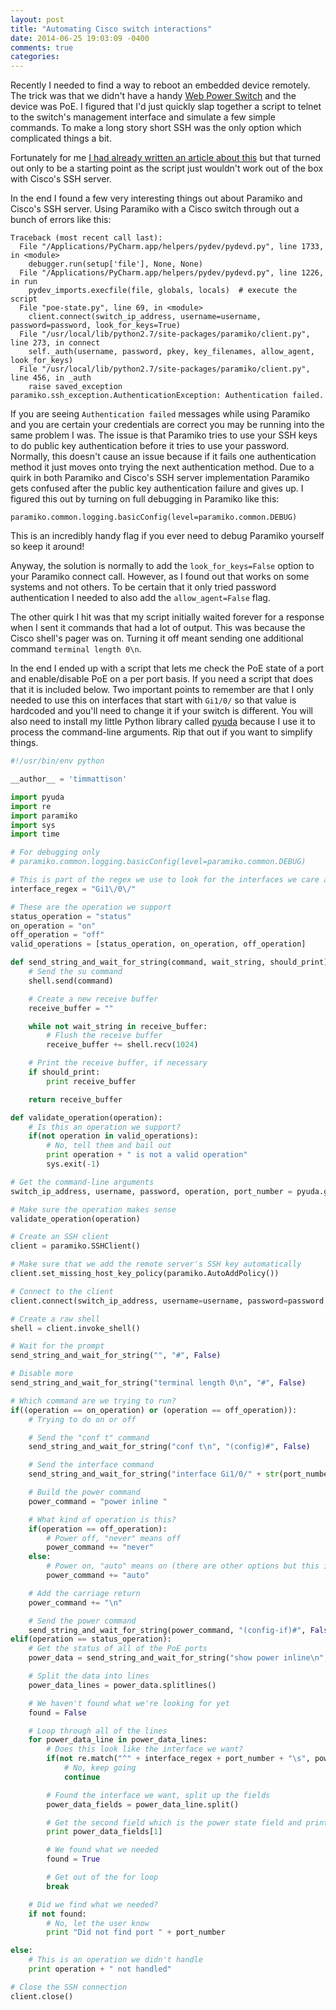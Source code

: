 ```yaml
---
layout: post
title: "Automating Cisco switch interactions"
date: 2014-06-25 19:03:09 -0400
comments: true
categories: 
---
```


Recently I needed to find a way to reboot an embedded device remotely.  The trick was that we didn't have a handy [Web Power Switch](http://www.digital-loggers.com/lpc.html) and the device was PoE.  I figured that I'd just quickly slap together a script to telnet to the switch's management interface and simulate a few simple commands.  To make a long story short SSH was the only option which complicated things a bit.

Fortunately for me [I had already written an article about this](http://blog.timmattison.com/archives/2014/02/13/how-to-execute-a-command-on-a-remote-server-that-requires-you-to-su-or-sudo/) but that turned out only to be a starting point as the script just wouldn't work out of the box with Cisco's SSH server.

In the end I found a few very interesting things out about Paramiko and Cisco's SSH server.  Using Paramiko with a Cisco switch through out a bunch of errors like this:

```
Traceback (most recent call last):
  File "/Applications/PyCharm.app/helpers/pydev/pydevd.py", line 1733, in <module>
    debugger.run(setup['file'], None, None)
  File "/Applications/PyCharm.app/helpers/pydev/pydevd.py", line 1226, in run
    pydev_imports.execfile(file, globals, locals)  # execute the script
  File "poe-state.py", line 69, in <module>
    client.connect(switch_ip_address, username=username, password=password, look_for_keys=True)
  File "/usr/local/lib/python2.7/site-packages/paramiko/client.py", line 273, in connect
    self._auth(username, password, pkey, key_filenames, allow_agent, look_for_keys)
  File "/usr/local/lib/python2.7/site-packages/paramiko/client.py", line 456, in _auth
    raise saved_exception
paramiko.ssh_exception.AuthenticationException: Authentication failed.
```

If you are seeing `Authentication failed` messages while using Paramiko and you are certain your credentials are correct you may be running into the same problem I was.  The issue is that Paramiko tries to use your SSH keys to do public key authentication before it tries to use your password.  Normally, this doesn't cause an issue because if it fails one authentication method it just moves onto trying the next authentication method.  Due to a quirk in both Paramiko and Cisco's SSH server implementation Paramiko gets confused after the public key authentication failure and gives up.  I figured this out by turning on full debugging in Paramiko like this:

```
paramiko.common.logging.basicConfig(level=paramiko.common.DEBUG)
```

This is an incredibly handy flag if you ever need to debug Paramiko yourself so keep it around!

Anyway, the solution is normally to add the `look_for_keys=False` option to your Paramiko connect call.  However, as I found out that works on some systems and not others.  To be certain that it only tried password authentication I needed to also add the `allow_agent=False` flag.

The other quirk I hit was that my script initially waited forever for a response when I sent it commands that had a lot of output.  This was because the Cisco shell's pager was on.  Turning it off meant sending one additional command `terminal length 0\n`.

In the end I ended up with a script that lets me check the PoE state of a port and enable/disable PoE on a per port basis.  If you need a script that does that it is included below.  Two important points to remember are that I only needed to use this on interfaces that start with `Gi1/0/` so that value is hardcoded and you'll need to change it if your switch is different.  You will also need to install my little Python library called [pyuda](https://pypi.python.org/pypi/pyuda/0.1dev) because I use it to process the command-line arguments.  Rip that out if you want to simplify things.

```python
#!/usr/bin/env python

__author__ = 'timmattison'

import pyuda
import re
import paramiko
import sys
import time

# For debugging only
# paramiko.common.logging.basicConfig(level=paramiko.common.DEBUG)

# This is part of the regex we use to look for the interfaces we care about
interface_regex = "Gi1\/0\/"

# These are the operation we support
status_operation = "status"
on_operation = "on"
off_operation = "off"
valid_operations = [status_operation, on_operation, off_operation]

def send_string_and_wait_for_string(command, wait_string, should_print):
    # Send the su command
    shell.send(command)

    # Create a new receive buffer
    receive_buffer = ""

    while not wait_string in receive_buffer:
        # Flush the receive buffer
        receive_buffer += shell.recv(1024)

    # Print the receive buffer, if necessary
    if should_print:
        print receive_buffer

    return receive_buffer

def validate_operation(operation):
    # Is this an operation we support?
    if(not operation in valid_operations):
        # No, tell them and bail out
        print operation + " is not a valid operation"
        sys.exit(-1)

# Get the command-line arguments
switch_ip_address, username, password, operation, port_number = pyuda.get_command_line_arguments(["Switch IP address", "Admin username", "Admin password", status_operation + ", " + on_operation + ", or " + off_operation, "Port number"])

# Make sure the operation makes sense
validate_operation(operation)

# Create an SSH client
client = paramiko.SSHClient()

# Make sure that we add the remote server's SSH key automatically
client.set_missing_host_key_policy(paramiko.AutoAddPolicy())

# Connect to the client
client.connect(switch_ip_address, username=username, password=password, allow_agent=False, look_for_keys=False)

# Create a raw shell
shell = client.invoke_shell()

# Wait for the prompt
send_string_and_wait_for_string("", "#", False)

# Disable more
send_string_and_wait_for_string("terminal length 0\n", "#", False)

# Which command are we trying to run?
if((operation == on_operation) or (operation == off_operation)):
    # Trying to do on or off

    # Send the "conf t" command
    send_string_and_wait_for_string("conf t\n", "(config)#", False)

    # Send the interface command
    send_string_and_wait_for_string("interface Gi1/0/" + str(port_number) + "\n", "(config-if)#", False)

    # Build the power command
    power_command = "power inline "

    # What kind of operation is this?
    if(operation == off_operation):
        # Power off, "never" means off
        power_command += "never"
    else:
        # Power on, "auto" means on (there are other options but this is the simplest)
        power_command += "auto"

    # Add the carriage return
    power_command += "\n"

    # Send the power command
    send_string_and_wait_for_string(power_command, "(config-if)#", False)
elif(operation == status_operation):
    # Get the status of all of the PoE ports
    power_data = send_string_and_wait_for_string("show power inline\n", "#", False)

    # Split the data into lines
    power_data_lines = power_data.splitlines()

    # We haven't found what we're looking for yet
    found = False

    # Loop through all of the lines
    for power_data_line in power_data_lines:
        # Does this look like the interface we want?
        if(not re.match("^" + interface_regex + port_number + "\s", power_data_line)):
            # No, keep going
            continue

        # Found the interface we want, split up the fields
        power_data_fields = power_data_line.split()

        # Get the second field which is the power state field and print it
        print power_data_fields[1]

        # We found what we needed
        found = True

        # Get out of the for loop
        break

    # Did we find what we needed?
    if not found:
        # No, let the user know
        print "Did not find port " + port_number

else:
    # This is an operation we didn't handle
    print operation + " not handled"

# Close the SSH connection
client.close()
```